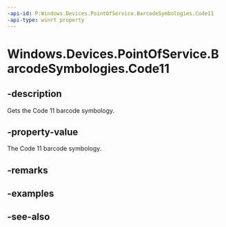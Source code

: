 ----api-id: P:Windows.Devices.PointOfService.BarcodeSymbologies.Code11
-api-type: winrt property
---<!-- Property syntaxpublic uint Code11 { get; }--># Windows.Devices.PointOfService.BarcodeSymbologies.Code11## -descriptionGets the Code 11 barcode symbology.## -property-valueThe Code 11 barcode symbology.## -remarks## -examples## -see-also